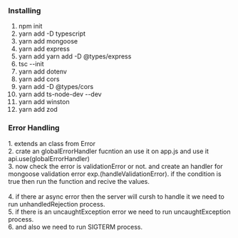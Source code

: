 <h3>Installing</h3>

1. npm init
2. yarn add -D typescript
3. yarn add mongoose
4. yarn add express
5. yarn add yarn add -D @types/express
6. tsc --init
7. yarn add dotenv
8. yarn add cors
9. yarn add -D @types/cors
10. yarn add ts-node-dev --dev
11. yarn add winston
12. yarn add zod

<h3>Error Handling</h3>
1. extends an class from Error <br/>
2. crate an globalErrorHandler fucntion an use it on app.js and use it api.use(globalErrorHandler) <br/>
3. now check the error is validationError or not. and create an handler for mongoose validation error exp.(handleValidationError). if the condition is true then run the function and recive the values. <br/>
<br/>
4. if there ar async error then the server will cursh to handle it we need to run unhandledRejection process. <br/>
5. if there is an uncaughtException error we need to run uncaughtException process. <br/>
6. and also we need to run SIGTERM process. <br/>
